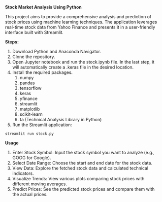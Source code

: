 **Stock Market Analysis Using Python**

This project aims to provide a comprehensive analysis and prediction of stock prices using machine learning techniques. The application leverages real-time stock data from Yahoo Finance and presents it in a user-friendly interface built with Streamlit.

**Steps:**

1. Download Python and Anaconda Navigator.
2. Clone the repository.
3. Open Jupyter notebook and run the stock.ipynb file. In the last step, it will automatically create a .keras file in the desired location.
4. Install the required packages.
    1. numpy
    2. pandas
    3. tensorflow
    4. keras
    5. yfinance
    6. streamlit
    7. matplotlib
    8. scikit-learn
    9. ta (Technical Analysis Library in Python)
5. Run the Streamlit application:

```streamlit run stock.py```

**Usage**
1. Enter Stock Symbol: Input the stock symbol you want to analyze (e.g., GOOG for Google).
2. Select Date Range: Choose the start and end date for the stock data.
3. View Data: Explore the fetched stock data and calculated technical indicators.
4. Visualize Trends: View various plots comparing stock prices with different moving averages.
5. Predict Prices: See the predicted stock prices and compare them with the actual prices.

